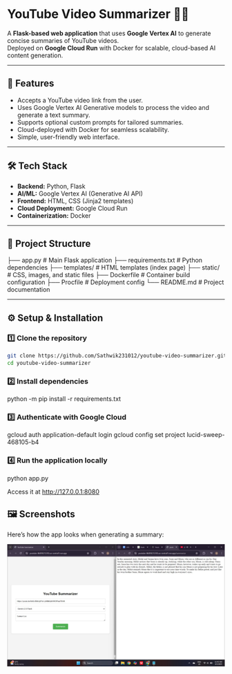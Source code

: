 # YouTube Video Summarizer 🎥📝

A **Flask-based web application** that uses **Google Vertex AI** to generate concise summaries of YouTube videos.  
Deployed on **Google Cloud Run** with Docker for scalable, cloud-based AI content generation.

---

## 🚀 Features
- Accepts a YouTube video link from the user.
- Uses Google Vertex AI Generative models to process the video and generate a text summary.
- Supports optional custom prompts for tailored summaries.
- Cloud-deployed with Docker for seamless scalability.
- Simple, user-friendly web interface.

---

## 🛠️ Tech Stack
- **Backend:** Python, Flask
- **AI/ML:** Google Vertex AI (Generative AI API)
- **Frontend:** HTML, CSS (Jinja2 templates)
- **Cloud Deployment:** Google Cloud Run
- **Containerization:** Docker

---

## 📂 Project Structure
├── app.py # Main Flask application
├── requirements.txt # Python dependencies
├── templates/ # HTML templates (index page)
├── static/ # CSS, images, and static files
├── Dockerfile # Container build configuration
├── Procfile # Deployment config
└── README.md # Project documentation

---

## ⚙️ Setup & Installation

### 1️⃣ Clone the repository

```bash
git clone https://github.com/Sathwik231012/youtube-video-summarizer.git
cd youtube-video-summarizer
```

### 2️⃣ Install dependencies

python -m pip install -r requirements.txt

### 3️⃣ Authenticate with Google Cloud

gcloud auth application-default login
gcloud config set project lucid-sweep-468105-b4

### 4️⃣ Run the application locally

python app.py

Access it at http://127.0.0.1:8080

## 🖼️ Screenshots

Here’s how the app looks when generating a summary:

![App Screenshot](assets/screenshot.jpeg)
